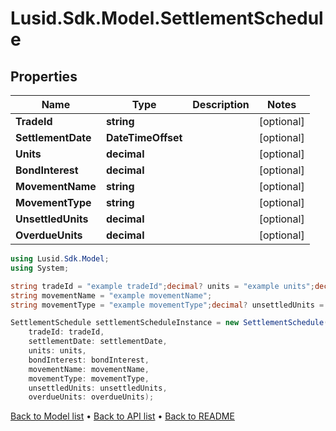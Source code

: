 # Lusid.Sdk.Model.SettlementSchedule

## Properties

Name | Type | Description | Notes
------------ | ------------- | ------------- | -------------
**TradeId** | **string** |  | [optional] 
**SettlementDate** | **DateTimeOffset** |  | [optional] 
**Units** | **decimal** |  | [optional] 
**BondInterest** | **decimal** |  | [optional] 
**MovementName** | **string** |  | [optional] 
**MovementType** | **string** |  | [optional] 
**UnsettledUnits** | **decimal** |  | [optional] 
**OverdueUnits** | **decimal** |  | [optional] 

```csharp
using Lusid.Sdk.Model;
using System;

string tradeId = "example tradeId";decimal? units = "example units";decimal? bondInterest = "example bondInterest";
string movementName = "example movementName";
string movementType = "example movementType";decimal? unsettledUnits = "example unsettledUnits";decimal? overdueUnits = "example overdueUnits";

SettlementSchedule settlementScheduleInstance = new SettlementSchedule(
    tradeId: tradeId,
    settlementDate: settlementDate,
    units: units,
    bondInterest: bondInterest,
    movementName: movementName,
    movementType: movementType,
    unsettledUnits: unsettledUnits,
    overdueUnits: overdueUnits);
```

[Back to Model list](../README.md#documentation-for-models) &#8226; [Back to API list](../README.md#documentation-for-api-endpoints) &#8226; [Back to README](../README.md)
